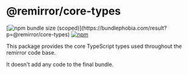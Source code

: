 # @remirror/core-types

[![npm bundle size (scoped)](https://img.shields.io/bundlephobia/minzip/@remirror/core-types.svg?)](https://bundlephobia.com/result?p=@remirror/core-types) [![npm](https://img.shields.io/npm/dm/@remirror/core-types.svg?&logo=npm)](https://www.npmjs.com/package/@remirror/core-types)

This package provides the core TypeScript types used throughout the remirror code base.

It doesn't add any code to the final bundle.
